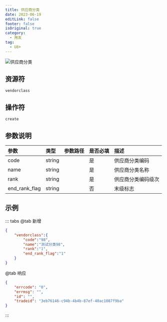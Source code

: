 ```yaml
---
title: 供应商分类
date: 2023-06-19
editLink: false
footer: false
isOriginal: true
category:
  - 用友
tag:
  - U8+
---
```


![供应商分类](https://nas.ilyl.life:8092/yonyou/u8/as/vendorclass.gif)

## 资源符

`vendorclass`
  
## 操作符

`create`

## 参数说明

|参数|类型|参数路径|是否必填|描述|
|:-|:-|:-|:-|:-|
|code|string||是|供应商分类编码|
|name|string||是|供应商分类名称|
|rank|string||是|供应商分类编码级次|
|end_rank_flag|string||否|末级标志|

## 示例

::: tabs
@tab 新增

```json
{
    "vendorclass":{
        "code":"98",
        "name":"测试分类98",
        "rank":"1",
        "end_rank_flag":"1"
    }
}
```

@tab 响应

```json
{
    "errcode": "0",
    "errmsg": "",
    "id": "",
    "tradeid": "3eb76146-c94b-4b4b-87ef-40ac1087f9ba"
}
```

:::
